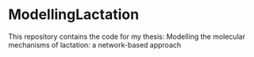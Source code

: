 # ModellingLactation
This repository contains the code for my thesis: Modelling the molecular mechanisms of lactation: a network-based approach
